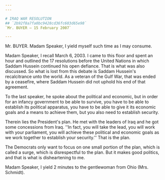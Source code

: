```yaml
---
---

# IRAQ WAR RESOLUTION
## `2b92f8a7fa0bc9428cd36fc603d65e98`
`Mr. BUYER — 15 February 2007`

---
```



Mr. BUYER. Madam Speaker, I yield myself such time as I may consume.

Madam Speaker, I recall March 6, 2003. I came to this floor and spent 
an hour and outlined the 17 resolutions before the United Nations in 
which Saddam Hussein continued his open defiance. That is what was also 
discussed. So what is lost from this debate is Saddam Hussein's 
recalcitrance unto the world. As a veteran of the Gulf War, that was 
ended by a ceasefire, where Saddam Hussein did not uphold his end of 
that agreement.

To the last speaker, he spoke about the political and economic, but 
in order for an infancy government to be able to survive, you have to 
be able to establish its political apparatus, you have to be able to 
give it its economic goals and a means to achieve them, but you also 
need to establish security.

Therein lies the President's plan. He met with the leaders of Iraq 
and he got some concessions from Iraq. ''In fact, you will take the 
lead, you will work with your parliament, you will achieve these 
political and economic goals as we work together to establish your 
security.'' That is the plan.

The Democrats only want to focus on one small portion of the plan, 
which is called a surge, which is disrespectful to the plan. But it 
makes good politics, and that is what is disheartening to me.

Madam Speaker, I yield 2 minutes to the gentlewoman from Ohio (Mrs. 
Schmidt).